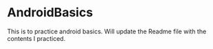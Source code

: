 # AndroidBasics
This is to practice android basics. Will update the Readme file with the contents I practiced.
